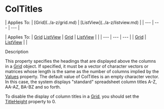 




<h1 class="heading"><span class="name">ColTitles</span></h1>
| Applies To: | [Grid](../a-z/grid.md) | [ListView](../a-z/listview.md) |
| --- | --- | ---  |

| Applies To: | [Grid](../a-z/grid.md) [ListView](../a-z/listview.md) | [Grid](../a-z/grid.md) | [ListView](../a-z/listview.md) |  |
| --- | --- | ---  |
| [Grid](../a-z/grid.md) | [ListView](../a-z/listview.md) |  |


Description


This property specifies the headings that are displayed above the columns in a [Grid](../a-z/grid.md) object. If specified, it must be a vector of character vectors or matrices whose length is the same as the number of columns implied by the [Values](../a-z/values.md) property. The default value of ColTitles is an empty character vector. In this case, the system displays "standard" spreadsheet column titles A-Z, AA-AZ, BA-BZ and so forth.


To disable the display of column titles in a [Grid](../a-z/grid.md), you should set the [TitleHeight](../a-z/titleheight.md) property to 0.



